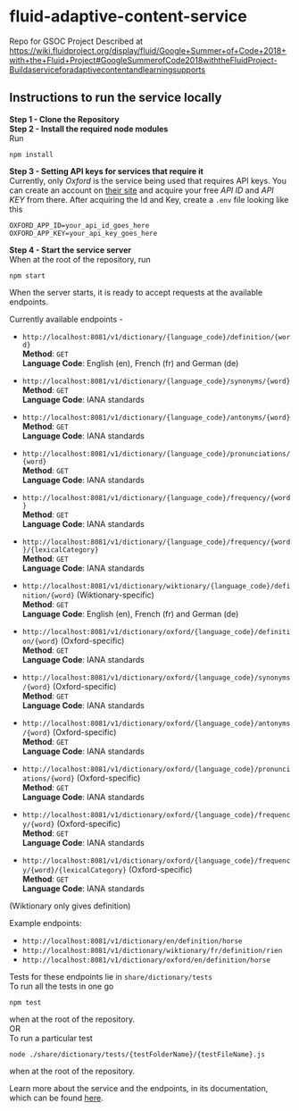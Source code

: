 # fluid-adaptive-content-service
Repo for GSOC Project Described at https://wiki.fluidproject.org/display/fluid/Google+Summer+of+Code+2018+with+the+Fluid+Project#GoogleSummerofCode2018withtheFluidProject-Buildaserviceforadaptivecontentandlearningsupports

## Instructions to run the service locally
**Step 1 - Clone the Repository**\
**Step 2 - Install the required node modules**\
Run
```
npm install
```
**Step 3 - Setting API keys for services that require it**\
Currently, only *Oxford* is the service being used that requires API keys. You can create an account on [their site](https://developer.oxforddictionaries.com/) and acquire your free *API ID* and *API KEY* from there.
After acquiring the Id and Key, create a `.env` file looking like this
```
OXFORD_APP_ID=your_api_id_goes_here
OXFORD_APP_KEY=your_api_key_goes_here
```
**Step 4 - Start the service server**\
When at the root of the repository, run
```
npm start
```
When the server starts, it is ready to accept requests at the available endpoints.

Currently available endpoints - 
- `http://localhost:8081/v1/dictionary/{language_code}/definition/{word}`\
**Method**: `GET`\
**Language Code**: English (en), French (fr) and German (de)

- `http://localhost:8081/v1/dictionary/{language_code}/synonyms/{word}`\
**Method**: `GET`\
**Language Code**: IANA standards

- `http://localhost:8081/v1/dictionary/{language_code}/antonyms/{word}`\
**Method**: `GET`\
**Language Code**: IANA standards

- `http://localhost:8081/v1/dictionary/{language_code}/pronunciations/{word}`\
**Method**: `GET`\
**Language Code**: IANA standards

- `http://localhost:8081/v1/dictionary/{language_code}/frequency/{word}`\
**Method**: `GET`\
**Language Code**: IANA standards
- `http://localhost:8081/v1/dictionary/{language_code}/frequency/{word}/{lexicalCategory}`\
**Method**: `GET`\
**Language Code**: IANA standards

- `http://localhost:8081/v1/dictionary/wiktionary/{language_code}/definition/{word}` (Wiktionary-specific)\
**Method**: `GET`\
**Language Code**: English (en), French (fr) and German (de)

- `http://localhost:8081/v1/dictionary/oxford/{language_code}/definition/{word}` (Oxford-specific)\
**Method**: `GET`\
**Language Code**: IANA standards

- `http://localhost:8081/v1/dictionary/oxford/{language_code}/synonyms/{word}` (Oxford-specific)\
**Method**: `GET`\
**Language Code**: IANA standards

- `http://localhost:8081/v1/dictionary/oxford/{language_code}/antonyms/{word}` (Oxford-specific)\
**Method**: `GET`\
**Language Code**: IANA standards

- `http://localhost:8081/v1/dictionary/oxford/{language_code}/pronunciations/{word}` (Oxford-specific)\
**Method**: `GET`\
**Language Code**: IANA standards

- `http://localhost:8081/v1/dictionary/oxford/{language_code}/frequency/{word}` (Oxford-specific)\
**Method**: `GET`\
**Language Code**: IANA standards
- `http://localhost:8081/v1/dictionary/oxford/{language_code}/frequency/{word}/{lexicalCategory}` (Oxford-specific)\
**Method**: `GET`\
**Language Code**: IANA standards

(Wiktionary only gives definition)

Example endpoints:
- `http://localhost:8081/v1/dictionary/en/definition/horse`
- `http://localhost:8081/v1/dictionary/wiktionary/fr/definition/rien`
- `http://localhost:8081/v1/dictionary/oxford/en/definition/horse`

Tests for these endpoints lie in `share/dictionary/tests`\
To run all the tests in one go
```
npm test
```
when at the root of the repository.\
OR\
To run a particular test
```
node ./share/dictionary/tests/{testFolderName}/{testFileName}.js
```
when at the root of the repository.

Learn more about the service and the endpoints, in its documentation, which can be found [here](https://app.swaggerhub.com/apis/kunal4/fluid-adaptive-content-service/1.0.0).